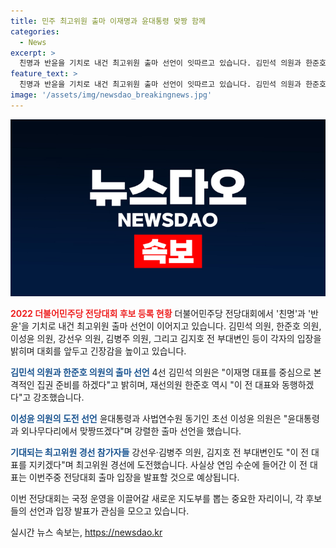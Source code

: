```yaml
---
title: 민주 최고위원 출마 이재명과 윤대통령 맞짱 함께
categories:
  - News
excerpt: >
  친명과 반윤을 기치로 내건 최고위원 출마 선언이 잇따르고 있습니다. 김민석 의원과 한준호 의원은 이재명 대표를 지지하며 출사표를 냈고, 초선 이성윤 의원은 윤대통령과의 맞짱을 선언했습니다. 이 전 대표는 연임 수순에 들어가며 전당대회 출마 입장을 발표할 것으로 전망됩니다. #민주 #전당대회 #출마
feature_text: >
  친명과 반윤을 기치로 내건 최고위원 출마 선언이 잇따르고 있습니다. 김민석 의원과 한준호 의원은 이재명 대표를 지지하며 출사표를 냈고, 초선 이성윤 의원은 윤대통령과의 맞짱을 선언했습니다. 이 전 대표는 연임 수순에 들어가며 전당대회 출마 입장을 발표할 것으로 전망됩니다. #민주 #전당대회 #출마
image: '/assets/img/newsdao_breakingnews.jpg'
---
```


<p><img src="/assets/img/newsdao_breakingnews.jpg" alt="flaretime 속보" /></p>

<p><b><span style="color: #ee2323;">2022 더불어민주당 전당대회 후보 등록 현황</span></b>
더불어민주당 전당대회에서 '친명'과 '반윤'을 기치로 내건 최고위원 출마 선언이 이어지고 있습니다. 김민석 의원, 한준호 의원, 이성윤 의원, 강선우 의원, 김병주 의원, 그리고 김지호 전 부대변인 등이 각자의 입장을 밝히며 대회를 앞두고 긴장감을 높이고 있습니다.</p>

<p><b><span style="color: #1a5490;">김민석 의원과 한준호 의원의 출마 선언</span></b>
4선 김민석 의원은 "이재명 대표를 중심으로 본격적인 집권 준비를 하겠다"고 밝히며, 재선의원 한준호 역시 "이 전 대표와 동행하겠다"고 강조했습니다.</p>

<p><b><span style="color: #1a5490;">이성윤 의원의 도전 선언</span></b>
윤대통령과 사법연수원 동기인 초선 이성윤 의원은 "윤대통령과 외나무다리에서 맞짱뜨겠다"며 강렬한 출마 선언을 했습니다.</p>

<p><b><span style="color: #1a5490;">기대되는 최고위원 경선 참가자들</span></b>
강선우·김병주 의원, 김지호 전 부대변인도 "이 전 대표를 지키겠다"며 최고위원 경선에 도전했습니다. 사실상 연임 수순에 들어간 이 전 대표는 이번주중 전당대회 출마 입장을 발표할 것으로 예상됩니다.</p>

<p>이번 전당대회는 국정 운영을 이끌어갈 새로운 지도부를 뽑는 중요한 자리이니, 각 후보들의 선언과 입장 발표가 관심을 모으고 있습니다.</p>
실시간 뉴스 속보는, <a href="https://newsdao.kr" rel="dofollow">https://newsdao.kr</a>


